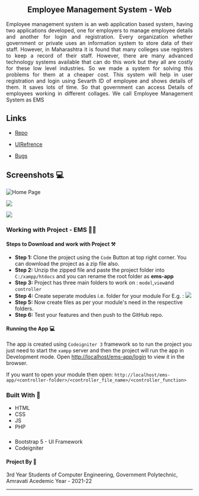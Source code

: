 
<h2 align="center">Employee Management System - Web</h2>

<p align="justify">Employee management system is an web application based system, having two applications developed, one for employers to manage employee details and another for login and registration. Every organization whether government or private uses an information system to store data of their staff. However, in Maharashtra it is found that many colleges use registers to keep a record of their staff. However, there are many advanced technology systems available that can do this work but they all are costly for these low level industries. So we made a system for solving this problems for them at a cheaper cost. This system will help in user registration and login using Sevarth ID of employee and shows details of them. It saves lots of time. So that government can access Details of employees working in different collages.
We call Employee Management System as EMS</p>

## Links

- [Repo](https://github.com/Ayush-Bulbule/EmployeeManagementSystemWeb/ "Employee Management System Repo")

- [UIRefrence](https://gpa-ems.000webhostapp.com/pages/login.php  "Live View")

- [Bugs](https://github.com/Ayush-Bulbule/EmployeeManagementSystemWeb/ "Issues Page")

## Screenshots 💻

![Home Page](/screenshots/1.png "Home Page")

![](/screenshots/2.png)

![](/screenshots/3.png)

###  Working with Project - EMS 🧑‍💻

 #### Steps to Download and work with Project ⚒️
 
 - **Step 1:**  Clone the project using the `Code` Button at top right corner. You can download the project as a zip file also.
 - **Step 2:** Unzip the zipped file and paste the project folder into `C:/xampp/htdocs` and you can rename the root folder as **ems-app**
 - **Step 3:** Project has three main folders to work on : `model`,`view`and `controller`
 - **Step 4:**  Create seperate modules i.e. folder for your module
		 For E.g. : ![](/screenshots/folder.png)
- **Step 5:**  Now create files as per your module's need in the respective folders.
- **Step 6:** Test your features and then push to the GitHub repo.


#### Running the App 💻
The app is created using `Codeigniter 3`  framework so to run the project you just need to start the `xampp` server  and then the project will run the app in Development mode. Open [http://localhost/ems-app/login](http://localhost/ems-app/login) to view it in the browser. 

If you want to open your module then open:
`http://localhost/ems-app/<controller-folder>/<controller_file_name>/<controller_function>`

### Built With 🚀

- HTML
- CSS
- JS
- PHP
###
- Bootstrap 5 - UI Framework
- Codeigniter

#### Project By 🏫
3rd Year Students of Computer Engineering, Government Polytechnic, Amravati 
Acedemic Year - 2021-22
***************
